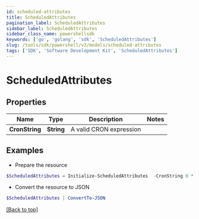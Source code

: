 ```yaml
---
id: scheduled-attributes
title: ScheduledAttributes
pagination_label: ScheduledAttributes
sidebar_label: ScheduledAttributes
sidebar_class_name: powershellsdk
keywords: ['go', 'golang', 'sdk', 'ScheduledAttributes'] 
slug: /tools/sdk/powershell/v3/models/scheduled-attributes
tags: ['SDK', 'Software Development Kit', 'ScheduledAttributes']
---
```



# ScheduledAttributes

## Properties

Name | Type | Description | Notes
------------ | ------------- | ------------- | -------------
**CronString** |  **String** | A valid CRON expression | 

## Examples

- Prepare the resource
```powershell
$ScheduledAttributes = Initialize-ScheduledAttributes  -CronString 0 * */3 */5 *
```

- Convert the resource to JSON
```powershell
$ScheduledAttributes | ConvertTo-JSON
```


[[Back to top]](#) 

